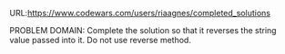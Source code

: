 URL:https://www.codewars.com/users/riaagnes/completed_solutions

PROBLEM DOMAIN:
Complete the solution so that it reverses the string value passed into it.
Do not use reverse method.